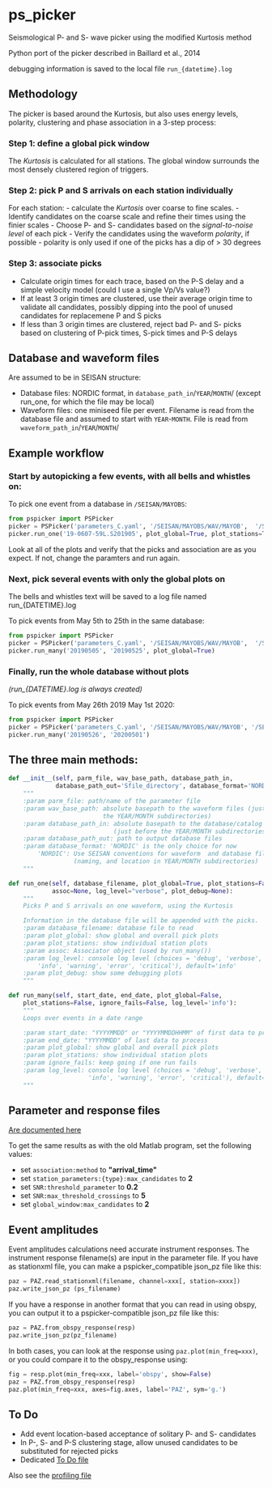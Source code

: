 ps_picker
===========

Seismological P- and S- wave picker using the modified Kurtosis method

Python port of the picker described in Baillard et al., 2014

debugging information is saved to the local file ``run_{datetime}.log``

Methodology
------------

The picker is based around the Kurtosis, but also uses energy levels, polarity,
clustering and phase association in a 3-step process:

### Step 1: define a global pick window


The *Kurtosis* is calculated for all stations.  The global window
surrounds the most densely clustered region of triggers.

### Step 2: pick P and S arrivals on each station individually

For each station:
    - calculate the *Kurtosis* over coarse to fine scales.
    - Identify candidates on the coarse scale and refine their times using
      the finier scales
    - Choose P- and S- candidates based on the *signal-to-noise level* of
      each pick
    - Verify the candidates using the waveform *polarity*, if possible
       - polarity is only used if one of the picks has a dip of > 30 degrees

### Step 3: associate picks

- Calculate origin times for each trace, based on the P-S delay and
  a simple velocity model (could I use a single Vp/Vs value?)
- If at least 3 origin times are clustered, use their average origin time
  to validate all candidates, possibly dipping into the pool of unused
  candidates for replacemene P and S picks
- If less than 3 origin times are clustered, reject bad P- and S- picks
  based on clustering of P-pick times, S-pick times and P-S delays



Database and waveform files
---------------------------

Are assumed to be in SEISAN structure:
  - Database files: NORDIC format, in ``database_path_in``/``YEAR``/``MONTH``/
    (except run_one, for which the file may be local)
  - Waveform files: one miniseed file per event.  Filename is read from the
    database file and assumed to start with ``YEAR``-``MONTH``.  File is read
    from ``waveform_path_in``/``YEAR``/``MONTH``/
  
 
Example workflow
----------------

### Start by autopicking a few events, with all bells and whistles on:

To pick one event from a database in ``/SEISAN/MAYOBS``:

```python
from pspicker import PSPicker
picker = PSPicker('parameters_C.yaml', '/SEISAN/MAYOBS/WAV/MAYOB',  '/SEISAN/MAYOBS/REA/MAYOB')
picker.run_one('19-0607-59L.S201905', plot_global=True, plot_stations=True, log_level='verbose')
```

Look at all of the plots and verify that the picks and association are as
you expect.  If not, change the paramters and run again.

### Next, pick several events with only the global plots on

The bells and whistles text will be saved to a log file named
run_{DATETIME}.log

To pick events from May 5th to 25th in the same database:

```python
from pspicker import PSPicker
picker = PSPicker('parameters_C.yaml', '/SEISAN/MAYOBS/WAV/MAYOB',  '/SEISAN/MAYOBS/REA/MAYOB')
picker.run_many('20190505', '20190525', plot_global=True)
```

### Finally, run the whole database without plots

*(run_{DATETIME}.log is always created)*

To pick events from May 26th 2019 May 1st 2020:

```python
from pspicker import PSPicker
picker = PSPicker('parameters_C.yaml', '/SEISAN/MAYOBS/WAV/MAYOB', '/SEISAN/MAYOBS/REA/MAYOB')
picker.run_many('20190526', '20200501')
```

The three main methods:
-----------------------

```python
def __init__(self, parm_file, wav_base_path, database_path_in,
             database_path_out='Sfile_directory', database_format='NORDIC'):
    """
    :param parm_file: path/name of the parameter file
    :param wav_base_path: absolute basepath to the waveform files (just before
                          the YEAR/MONTH subdirectories)
    :param database_path_in: absolute basepath to the database/catalog file(s)
                             (just before the YEAR/MONTH subdirectories)
    :param database_path_out: path to output database files
    :param database_format: 'NORDIC' is the only choice for now
        'NORDIC': Use SEISAN conventions for waveform  and database files
                  (naming, and location in YEAR/MONTH subdirectories)
    """
```
```python
def run_one(self, database_filename, plot_global=True, plot_stations=False,
            assoc=None, log_level="verbose", plot_debug=None):
    """
    Picks P and S arrivals on one waveform, using the Kurtosis

    Information in the database file will be appended with the picks.
    :param database_filename: database file to read
    :param plot_global: show global and overall pick plots
    :param plot_stations: show individual station plots
    :param assoc: Associator object (used by run_many())
    :param log_level: console log level (choices = 'debug', 'verbose',
        'info', 'warning', 'error', 'critical'), default='info'
    :param plot_debug: show some debugging plots
    """
```
```python
def run_many(self, start_date, end_date, plot_global=False,
    plot_stations=False, ignore_fails=False, log_level='info'):
    """
    Loops over events in a date range

    :param start_date: "YYYYMMDD" or "YYYYMMDDHHMM" of first data to process
    :param end_date: "YYYYMMDD" of last data to process
    :param plot_global: show global and overall pick plots
    :param plot_stations: show individual station plots
    :param ignore_fails: keep going if one run fails
    :param log_level: console log level (choices = 'debug', 'verbose',
                      'info', 'warning', 'error', 'critical'), default='info'        
    """
```

Parameter and response files 
-----------------------------

[Are documented here](file_examples.md)

To get the same results as with the old Matlab program, set the following
values:

- set ``association:method`` to **"arrival_time"**
- set ``station_parameters:{type}:max_candidates`` to **2**
- set ``SNR:threshold_parameter`` to **0.2**
- set ``SNR:max_threshold_crossings`` to **5**
- set ``global_window:max_candidates`` to **2**

Event amplitudes 
-----------------

Event amplitudes calculations need accurate instrument responses.  The
instrument response filename(s) are input in the parameter file.  If you have
as stationxml file, you can make a pspicker_compatible json_pz file like this:

```python
paz = PAZ.read_stationxml(filename, channel=xxx[, station=xxxx])
paz.write_json_pz (ps_filename)
```

If you have a response in another format that you can read in using obspy,
you can output it to a pspicker-compatible json_pz file like this:

```python
paz = PAZ.from_obspy_response(resp)
paz.write_json_pz(pz_filename)
```

In both cases, you can look at the response using `paz.plot(min_freq=xxx)`, or
you could compare it to the obspy_response using:

```python
fig = resp.plot(min_freq=xxx, label='obspy', show=False)
paz = PAZ.from_obspy_response(resp)
paz.plot(min_freq=xxx, axes=fig.axes, label='PAZ', sym='g.')
```

To Do
-------

- Add event location-based acceptance of solitary P- and S- candidates
- In P-, S- and P-S clustering stage, allow unused candidates to be
  substituted for rejected picks
- Dedicated [To Do file](ToDo.md)
    
Also see the [profiling file](profiling.md)
